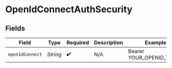 # OpenIdConnectAuthSecurity


## Fields

| Field                    | Type                     | Required                 | Description              | Example                  |
| ------------------------ | ------------------------ | ------------------------ | ------------------------ | ------------------------ |
| `openIdConnect`          | *String*                 | :heavy_check_mark:       | N/A                      | Bearer YOUR_OPENID_TOKEN |